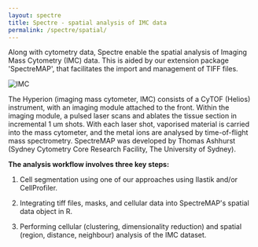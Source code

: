 ```yaml
---
layout: spectre
title: Spectre - spatial analysis of IMC data
permalink: /spectre/spatial/
---
```


Along with cytometry data, Spectre enable the spatial analysis of Imaging Mass Cytometry (IMC) data. This is aided by our extension package 'SpectreMAP', that facilitates the import and management of TIFF files. 

![IMC](https://wiki.centenary.org.au/download/attachments/172228252/image2021-2-25_22-32-15.png?version=1&modificationDate=1614252735692&api=v2)

The Hyperion (imaging mass cytometer, IMC) consists of a CyTOF (Helios) instrument, with an imaging module attached to the front. Within the imaging module, a pulsed laser scans and ablates the tissue section in incremental 1 um shots. With each laser shot, vaporised material is carried into the mass cytometer, and the metal ions are analysed by time-of-flight mass spectrometry. SpectreMAP was developed by Thomas Ashhurst (Sydney Cytometry Core Research Facility, The University of Sydney).

**The analysis workflow involves three key steps:**

1. Cell segmentation using one of our approaches using Ilastik and/or CellProfiler.

2. Integrating tiff files, masks, and cellular data into SpectreMAP's spatial data object in R.

3. Performing cellular (clustering, dimensionality reduction) and spatial (region, distance, neighbour) analysis of the IMC dataset.
